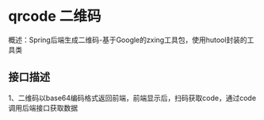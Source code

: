# qrcode 二维码
概述：Spring后端生成二维码-基于Google的zxing工具包，使用hutool封装的工具类

## 接口描述
1、二维码以base64编码格式返回前端，前端显示后，扫码获取code，通过code调用后端接口获取数据